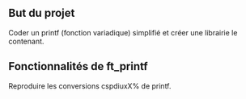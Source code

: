 But du projet
-------------
Coder un printf (fonction variadique) simplifié et créer une librairie le contenant.

Fonctionnalités de ft_printf
----------------------------
Reproduire les conversions cspdiuxX% de printf.
